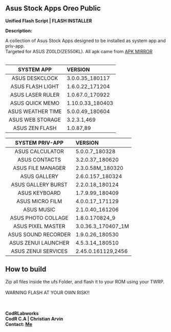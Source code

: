 ## Asus Stock Apps Oreo Public
**Unified Flash Script | FLASH INSTALLER**

**Description:**

A collection of Asus Stock Apps designed to be installed as system app and priv-app.<br/>
Targeted for ASUS Z00LD(ZE550KL). All apk came from [APK MIRROR](https://www.apkmirror.com/?post_type=app_release&searchtype=apk&s=ASUS)<br/>
<br/>

| SYSTEM APP        | VERSION
| :---------------: | :------------------- |
| ASUS DESKCLOCK    | 3.0.0.35_180117      |
| ASUS FLASH LIGHT  | 1.6.0.22_171204      |
| ASUS LASER RULER  | 1.0.67.0_170922      |
| ASUS QUICK MEMO   | 1.10.0.33_180403     |
| ASUS WEATHER TIME | 5.0.0.49_180604      |
| ASUS WEB STORAGE  | 3.2.3.1,469          |
| ASUS ZEN FLASH    | 1.0.87,89            |

| SYSTEM PRIV-APP     | VERSION |
| :-----------------: | :----------------- |
| ASUS CALCULATOR     | 5.0.0.7_180328     |
| ASUS CONTACTS       | 3.2.0.37_180620    |
| ASUS FILE MANAGER   | 2.3.0.58M_180320   |
| ASUS GALLERY        | 2.6.0.157_180324   |
| ASUS GALLERY BURST  | 2.2.0.18_180124    |
| ASUS KEYBOARD       | 1.7.9.99_180409    |
| ASUS MICRO FILM     | 4.0.0.17_171129    |
| ASUS MUSIC          | 2.1.0.40_161206    |
| ASUS PHOTO COLLAGE  | 1.8.0.170824_9     |
| ASUS PIXEL MASTER   | 3.0.36.3_170407_1M |
| ASUS SOUND RECORDER | 1.9.0.26_180530    |
| ASUS ZENUI LAUNCHER | 4.5.3.14_180510    |
| ASUS ZENUI SERVICES | 2.45.0.161129,2456 |

## How to build

Zip all files inside the ufs Folder, and flash it to your ROM using your TWRP.
<br/>
<br/>
WARNING FLASH AT YOUR OWN RISK!!

<br /> <br />
**CodRLabworks** <br />
**CodR C.A | Christian Arvin** <br/>
**Contact: [Me](mailto:naitsirhc.uriel@gmail.com)**<br />
